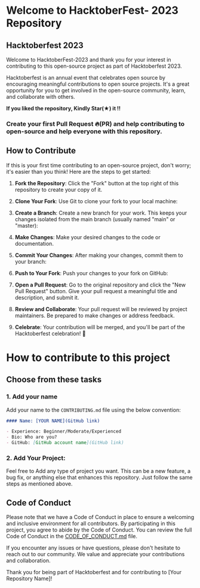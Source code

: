 # Welcome to HacktoberFest- 2023 Repository

## Hacktoberfest 2023

Welcome to HacktoberFest-2023 and thank you for your interest in contributing to this open-source project as part of Hacktoberfest 2023.

Hacktoberfest is an annual event that celebrates open source by encouraging meaningful contributions to open source projects. It's a great opportunity for you to get involved in the open-source community, learn, and collaborate with others.

**If you liked the repository, Kindly Star(★) it !!**

### Create your first Pull Request 🔥(PR) and help contributing to open-source and help everyone with this repository.

## How to Contribute

If this is your first time contributing to an open-source project, don't worry; it's easier than you think! Here are the steps to get started:

1. **Fork the Repository**: Click the "Fork" button at the top right of this repository to create your copy of it.

2. **Clone Your Fork**: Use Git to clone your fork to your local machine:

3. **Create a Branch**: Create a new branch for your work. This keeps your changes isolated from the main branch (usually named "main" or "master):

4. **Make Changes**: Make your desired changes to the code or documentation.

5. **Commit Your Changes**: After making your changes, commit them to your branch:

6. **Push to Your Fork**: Push your changes to your fork on GitHub:

7. **Open a Pull Request**: Go to the original repository and click the "New Pull Request" button. Give your pull request a meaningful title and description, and submit it.

8. **Review and Collaborate**: Your pull request will be reviewed by project maintainers. Be prepared to make changes or address feedback.

9. **Celebrate**: Your contribution will be merged, and you'll be part of the Hacktoberfest celebration! 🎉

# How to contribute to this project

## Choose from these tasks

### 1. Add your name

Add your name to the `CONTRIBUTING.md` file using the below convention:

```markdown
#### Name: [YOUR NAME](GitHub link)

- Experience: Beginner/Moderate/Experienced
- Bio: Who are you?
- GitHub: [GitHub account name](GitHub link)
```

### 2. **Add Your Project**: 
Feel free to Add any type of project you want. This can be a new feature, a bug fix, or anything else that enhances this repository. Just follow the same steps as mentioned above.

## Code of Conduct

Please note that we have a Code of Conduct in place to ensure a welcoming and inclusive environment for all contributors. By participating in this project, you agree to abide by the Code of Conduct. You can review the full Code of Conduct in the [CODE_OF_CONDUCT.md](https://github.com/amanyadav89/HactoberFest2023/blob/main/Code_of_conduct.md) file.

If you encounter any issues or have questions, please don't hesitate to reach out to our community. We value and appreciate your contributions and collaboration.

Thank you for being part of Hacktoberfest and for contributing to [Your Repository Name]!
